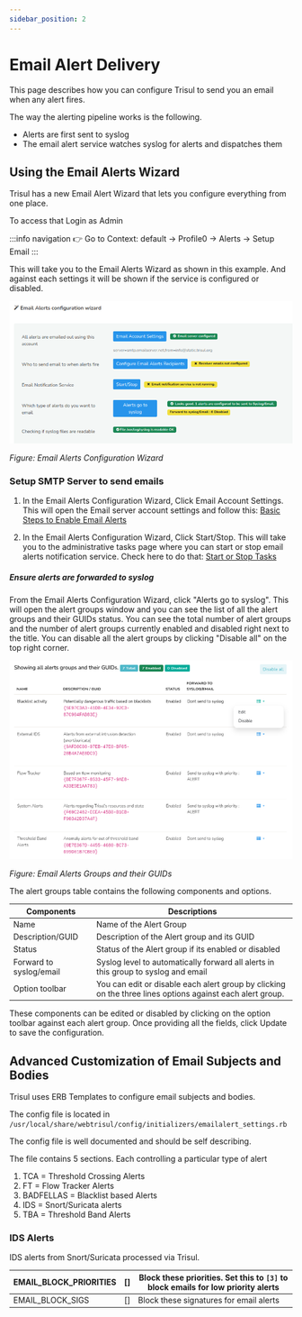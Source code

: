 ```yaml
---
sidebar_position: 2
---
```


# Email Alert Delivery

This page describes how you can configure Trisul to send you an email when any alert fires.

The way the alerting pipeline works is the following.

- Alerts are first sent to syslog
- The email alert service watches syslog for alerts and dispatches them

## Using the Email Alerts Wizard

Trisul has a new Email Alert Wizard that lets you configure everything from one place.

To access that Login as Admin

:::info navigation
:point_right: Go to Context: default → Profile0 → Alerts → Setup Email
:::

This will take you to the Email Alerts Wizard as shown in this example. And against each settings it will be shown if the service is configured or disabled. 

![](image/emailalertswizard.png)

*Figure: Email Alerts Configuration Wizard*


### Setup SMTP Server to send emails

1) In the Email Alerts Configuration Wizard, Click Email Account Settings. This will open the Email server account settings and follow this: [Basic Steps to Enable Email Alerts](/docs/ag/webadmin/emailsettings) 

2) In the Email Alerts Configuration Wizard, Click Start/Stop. This will take you to the administrative tasks page where you can start or stop email alerts notification service. Check here to do that: [Start or Stop Tasks](/docs/ag/webadmin/startorstop_tasks#email-notification-service)


##### Ensure alerts are forwarded to syslog
  
  From the Email Alerts Configuration Wizard, click "Alerts go to syslog". This will open the alert groups window and you can see the list of all the alert groups and their GUIDs status. You can see the total number of alert groups and the number of alert groups currently enabled and disabled right next to the title. You can disable all the alert groups by clicking "Disable all" on the top right corner.
  
  ![](image/emailsettings3.png)
  
  *Figure: Email Alerts Groups and their GUIDs*
  
  The alert groups table contains the following components and options.
  
  | Components              | Descriptions                                                                    |
  | ----------------------- | ------------------------------------------------------------------------------- |
  | Name                    | Name of the Alert Group                                                         |
  | Description/GUID        | Description of the Alert group and its GUID                                     |
  | Status                  | Status of the Alert group if its enabled or disabled                            |
  | Forward to syslog/email | Syslog level to automatically forward all alerts in this group to syslog and email|
  | Option toolbar          | You can edit or disable each alert group by clicking on the three lines options against each alert group.                                                                                   |

These components can be edited or disabled by clicking on the option toolbar against each alert group. Once providing all the fields, click Update to save the configuration.

## Advanced Customization of Email Subjects and Bodies

Trisul uses ERB Templates to configure email subjects and bodies.

The config file is located in  
`/usr/local/share/webtrisul/config/initializers/emailalert_settings.rb`

The config file is well documented and should be self describing.

The file contains 5 sections. Each controlling a particular type of alert

1. TCA = Threshold Crossing Alerts
2. FT = Flow Tracker Alerts
3. BADFELLAS = Blacklist based Alerts
4. IDS = Snort/Suricata alerts
5. TBA = Threshold Band Alerts

### IDS Alerts

IDS alerts from Snort/Suricata processed via Trisul.

| EMAIL_BLOCK_PRIORITIES | []  | Block these priorities. Set this to `[3]` to block emails for low priority alerts|
| ---------------------- | --- | ---------------------------------------------------------------------------------|
| EMAIL_BLOCK_SIGS       | []  | Block these signatures for email alerts                                          |
